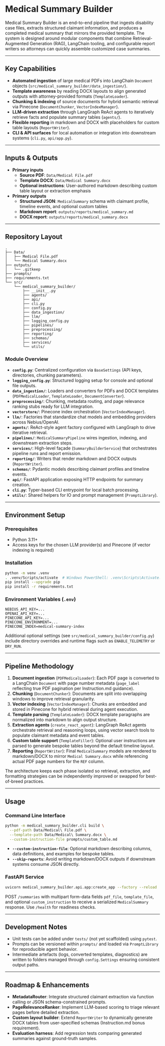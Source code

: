 # Medical Summary Builder

Medical Summary Builder is an end-to-end pipeline that ingests disability case files, extracts structured claimant information, and produces a completed medical summary that mirrors the provided template. The system is designed around modular components that combine Retrieval-Augmented Generation (RAG), LangChain tooling, and configurable report writers so attorneys can quickly assemble customized case summaries.

---

## Key Capabilities

- **Automated ingestion** of large medical PDFs into LangChain `Document` objects (`src/medical_summary_builder/data_ingestion/`).
- **Template awareness** by reading DOCX layouts to align generated outputs with attorney-provided formats (`TemplateLoader`).
- **Chunking & indexing** of source documents for hybrid semantic retrieval via Pinecone (`DocumentChunker`, `VectorIndexManager`).
- **LLM-driven extraction** through LangGraph ReAct agents to iteratively retrieve facts and populate summary tables (`agents/`).
- **Flexible reporting** in markdown and DOCX with placeholders for custom table layouts (`ReportWriter`).
- **CLI & API surfaces** for local automation or integration into downstream systems (`cli.py`, `api/app.py`).

---

## Inputs & Outputs

- **Primary inputs**
  - **Source PDF**: `Data/Medical File.pdf`
  - **Template DOCX**: `Data/Medical Summary.docx`
  - **Optional instructions**: User-authored markdown describing custom table layout or extraction emphasis
- **Primary outputs**
  - **Structured JSON**: `MedicalSummary` schema with claimant profile, timeline events, and optional custom tables
  - **Markdown report**: `outputs/reports/medical_summary.md`
  - **DOCX report**: `outputs/reports/medical_summary.docx`

---

## Repository Layout

```
.
├── Data/
│   ├── Medical File.pdf
│   └── Medical Summary.docx
├── outputs/
│   └── .gitkeep
├── prompts/
├── requirements.txt
└── src/
    └── medical_summary_builder/
        ├── __init__.py
        ├── agents/
        ├── api/
        ├── cli.py
        ├── config.py
        ├── data_ingestion/
        ├── llm/
        ├── logging_config.py
        ├── pipelines/
        ├── preprocessing/
        ├── reporting/
        ├── schemas/
        ├── services/
        └── utils/
```

### Module Overview

- **`config.py`**: Centralized configuration via `BaseSettings` (API keys, directories, chunking parameters).
- **`logging_config.py`**: Structured logging setup for console and optional file outputs.
- **`data_ingestion/`**: Loaders and converters for PDFs and DOCX templates (`PDFMedicalLoader`, `TemplateLoader`, `DocumentConverter`).
- **`preprocessing/`**: Chunking, metadata routing, and page relevance ranking stubs ready for LLM integration.
- **`vectorstore/`**: Pinecone index orchestration (`VectorIndexManager`).
- **`llm/`**: Factories that standardize chat models and embedding providers across Nebius/OpenAI.
- **`agents/`**: ReAct-style agent factory configured with LangGraph to drive iterative retrieval.
- **`pipelines/`**: `MedicalSummaryPipeline` wires ingestion, indexing, and downstream extraction steps.
- **`services/`**: High-level façade (`SummaryBuilderService`) that orchestrates pipeline runs and report emission.
- **`reporting/`**: Writers that render markdown and DOCX outputs (`ReportWriter`).
- **`schemas/`**: Pydantic models describing claimant profiles and timeline events.
- **`api/`**: FastAPI application exposing HTTP endpoints for summary creation.
- **`cli.py`**: Typer-based CLI entrypoint for local batch processing.
- **`utils/`**: Shared helpers for IO and prompt management (`PromptLibrary`).

---

## Environment Setup

### Prerequisites

- Python 3.11+
- Access keys for the chosen LLM provider(s) and Pinecone (if vector indexing is required)

### Installation

```bash
python -m venv .venv
. .venv/Scripts/activate  # Windows PowerShell: .venv\Scripts\Activate.ps1
pip install --upgrade pip
pip install -r requirements.txt
```

### Environment Variables (`.env`)

```
NEBIUS_API_KEY=...
OPENAI_API_KEY=...
PINECONE_API_KEY=...
PINECONE_ENVIRONMENT=...
PINECONE_INDEX=medical-summary-index
```

Additional optional settings (see `src/medical_summary_builder/config.py`) include directory overrides and runtime flags such as `ENABLE_TELEMETRY` or `DRY_RUN`.

---

## Pipeline Methodology

1. **Document ingestion** (`PDFMedicalLoader`): Each PDF page is converted to a LangChain `Document` with page number metadata (`page_label` reflecting true PDF pagination per Instruction.md guidance).
2. **Chunking** (`DocumentChunker`): Documents are split into overlapping windows to improve retrieval granularity.
3. **Vector indexing** (`VectorIndexManager`): Chunks are embedded and stored in Pinecone for hybrid retrieval during agent execution.
4. **Template parsing** (`TemplateLoader`): DOCX template paragraphs are normalized into markdown to align output structure.
5. **Extraction agents** (`create_react_agent`): LangGraph ReAct agents orchestrate retrieval and reasoning loops, using vector search tools to populate claimant metadata and event tables.
6. **Custom table support** (`TemplateFiller`): Optional user instructions are parsed to generate bespoke tables beyond the default timeline layout.
7. **Reporting** (`ReportWriter`): Final `MedicalSummary` models are rendered to markdown/DOCX to mirror `Medical Summary.docx` while referencing actual PDF page numbers for the `REF` column.

The architecture keeps each phase isolated so retrieval, extraction, and formatting strategies can be independently improved or swapped for best-of-breed practices.

---

## Usage

### Command Line Interface

```bash
python -m medical_summary_builder.cli build \
  --pdf-path Data/Medical\ File.pdf \
  --template-path Data/Medical\ Summary.docx \
  --custom-instruction-file prompts/custom_table.md
```

- **`--custom-instruction-file`**: Optional markdown describing columns, data definitions, and examples for bespoke tables.
- **`--skip-reports`**: Avoid writing markdown/DOCX outputs if downstream systems consume JSON directly.

### FastAPI Service

```bash
uvicorn medical_summary_builder.api.app:create_app --factory --reload
```

POST `/summaries` with multipart form-data fields `pdf_file`, `template_file`, and optional `custom_instruction` to receive a serialized `MedicalSummary` response. Use `/health` for readiness checks.

---

## Development Notes

- Unit tests can be added under `tests/` (not yet scaffolded) using `pytest`.
- Prompts can be versioned within `prompts/` and loaded via `PromptLibrary` for reproducible agent behavior.
- Intermediate artefacts (logs, converted templates, diagnostics) are written to folders managed through `config.Settings` ensuring consistent output paths.

---

## Roadmap & Enhancements

- **MetadataRouter**: Integrate structured claimant extraction via function calling or JSON schema-constrained prompts.
- **PageRelevanceRanker**: Implement LLM-based scoring to triage relevant pages before detailed extraction.
- **Custom layout builder**: Extend `ReportWriter` to dynamically generate DOCX tables from user-specified schemas (Instruction.md bonus requirement).
- **Evaluation harness**: Add regression tests comparing generated summaries against ground-truth samples.
